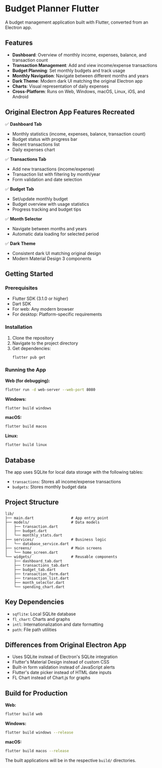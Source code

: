 # Budget Planner Flutter

A budget management application built with Flutter, converted from an Electron app.

## Features

- **Dashboard**: Overview of monthly income, expenses, balance, and transaction count
- **Transaction Management**: Add and view income/expense transactions
- **Budget Planning**: Set monthly budgets and track usage
- **Monthly Navigation**: Navigate between different months and years
- **Dark Theme**: Modern dark UI matching the original Electron app
- **Charts**: Visual representation of daily expenses
- **Cross-Platform**: Runs on Web, Windows, macOS, Linux, iOS, and Android

## Original Electron App Features Recreated

✅ **Dashboard Tab**
- Monthly statistics (income, expenses, balance, transaction count)
- Budget status with progress bar
- Recent transactions list
- Daily expenses chart

✅ **Transactions Tab**
- Add new transactions (income/expense)
- Transaction list with filtering by month/year
- Form validation and date selection

✅ **Budget Tab**
- Set/update monthly budget
- Budget overview with usage statistics
- Progress tracking and budget tips

✅ **Month Selector**
- Navigate between months and years
- Automatic data loading for selected period

✅ **Dark Theme**
- Consistent dark UI matching original design
- Modern Material Design 3 components

## Getting Started

### Prerequisites
- Flutter SDK (3.1.0 or higher)
- Dart SDK
- For web: Any modern browser
- For desktop: Platform-specific requirements

### Installation

1. Clone the repository
2. Navigate to the project directory
3. Get dependencies:
   ```bash
   flutter pub get
   ```

### Running the App

**Web (for debugging):**
```bash
flutter run -d web-server --web-port 8080
```

**Windows:**
```bash
flutter build windows
```

**macOS:**
```bash
flutter build macos
```

**Linux:**
```bash
flutter build linux
```

## Database

The app uses SQLite for local data storage with the following tables:
- `transactions`: Stores all income/expense transactions
- `budgets`: Stores monthly budget data

## Project Structure

```
lib/
├── main.dart                 # App entry point
├── models/                   # Data models
│   ├── transaction.dart
│   ├── budget.dart
│   └── monthly_stats.dart
├── services/                 # Business logic
│   └── database_service.dart
├── screens/                  # Main screens
│   └── home_screen.dart
└── widgets/                  # Reusable components
    ├── dashboard_tab.dart
    ├── transactions_tab.dart
    ├── budget_tab.dart
    ├── transaction_form.dart
    ├── transaction_list.dart
    ├── month_selector.dart
    └── spending_chart.dart
```

## Key Dependencies

- `sqflite`: Local SQLite database
- `fl_chart`: Charts and graphs
- `intl`: Internationalization and date formatting
- `path`: File path utilities

## Differences from Original Electron App

- Uses SQLite instead of Electron's SQLite integration
- Flutter's Material Design instead of custom CSS
- Built-in form validation instead of JavaScript alerts
- Flutter's date picker instead of HTML date inputs
- FL Chart instead of Chart.js for graphs

## Build for Production

**Web:**
```bash
flutter build web
```

**Windows:**
```bash
flutter build windows --release
```

**macOS:**
```bash
flutter build macos --release
```

The built applications will be in the respective `build/` directories.